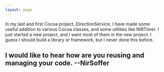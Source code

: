 ```yaml
---
layout: page
---
```


In my last and first Cocoa project, DirectionService, I have made some useful addition to various Cocoa classes, and some utilities like NIRTimer. I just started a new project, and I want most of them in the new project. I guess I should build a library or framework, but I never done this before.

I would like to hear how are you reusing and managing your code. --NirSoffer
----
